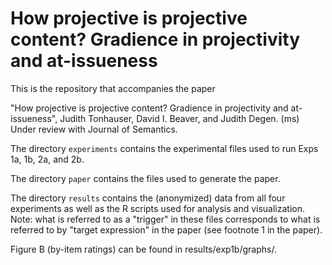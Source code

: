 # How projective is projective content? Gradience in projectivity and at-issueness

This is the repository that accompanies the paper

"How projective is projective content? Gradience in projectivity and at-issueness", Judith Tonhauser, David I. Beaver, and Judith Degen. (ms) Under review with Journal of Semantics.

The directory `experiments` contains the experimental files used to run Exps 1a, 1b, 2a, and 2b.

The directory `paper` contains the files used to generate the paper.

The directory `results` contains the (anonymized) data from all four experiments as well as the R scripts used for analysis and visualization. Note: what is referred to as a "trigger" in these files corresponds to what is referred to by "target expression" in the paper (see footnote 1 in the paper).

Figure B (by-item ratings) can be found in results/exp1b/graphs/.
